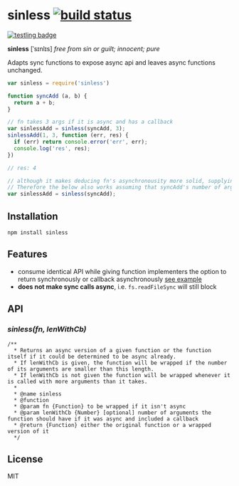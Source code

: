 # sinless [![build status](https://secure.travis-ci.org/thlorenz/sinless.png)](http://travis-ci.org/thlorenz/sinless)

[![testling badge](https://ci.testling.com/thlorenz/sinless.png)](https://ci.testling.com/thlorenz/sinless)

**sinless** [ˈsɪnlɪs]
*free from sin or guilt; innocent; pure*

Adapts sync functions to expose async api and leaves async functions unchanged.

```js
var sinless = require('sinless')

function syncAdd (a, b) {
  return a + b;
}

// fn takes 3 args if it is async and has a callback 
var sinlessAdd = sinless(syncAdd, 3); 
sinlessAdd(1, 3, function (err, res) {
  if (err) return console.error('err', err);
  console.log('res', res);
})

// res: 4
```

```js
// although it makes deducing fn's asynchronousity more solid, supplying number of args is optional
// Therefore the below also works assuming that syncAdd's number of arguments is constant
var sinlessAdd = sinless(syncAdd); 
```

## Installation

    npm install sinless

## Features

- consume identical API while giving function implementers the option to return synchronously or callback asynchronously [see
  example](https://github.com/thlorenz/sinless/blob/master/examples/unified-api.js)
- **does not make sync calls async**, i.e. `fs.readFileSync` will still block

## API

### *sinless(fn, lenWithCb)*

```
/**
  * Returns an async version of a given function or the function itself if it could be determined to be async already.
  * If lenWithCb is given, the function will be wrapped if the number of its arguments are smaller than this length.
  * If lenWithCb is not given the function will be wrapped whenever it is called with more arguments than it takes. 
  *
  * @name sinless
  * @function
  * @param fn {Function} to be wrapped if it isn't async
  * @param lenWithCb {Number} [optional] number of arguments the function should have if it was async and included a callback
  * @return {Function} either the original function or a wrapped version of it
  */
```

## License

MIT
